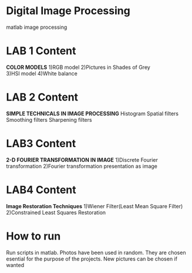 # Digital Image Processing
 matlab image processing

# LAB 1 Content
**COLOR MODELS**
1)RGB model
2)Pictures in Shades of Grey	
3)HSI model
4)White balance

# LAB 2 Content
**SIMPLE TECHNICALS IN IMAGE PROCESSING**
Histogram
Spatial filters
Smoothing filters
Sharpening filters

# LAB3 Content
**2-D FOURIER TRANSFORMATION IN IMAGE**
1)Discrete Fourier transformation
2)Fourier transformation presentation as image

# LAB4 Content
**Image Restoration Techniques**
1)Wiener Filter(Least Mean Square Filter)
2)Constrained Least Squares Restoration


# How to run
Run scripts in matlab. Photos have been used in random. They are chosen esential for the purpose of the projects. New pictures can be chosen if wanted